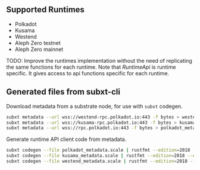 ## Supported Runtimes
  - Polkadot
  - Kusama
  - Westend
  - Aleph Zero testnet
  - Aleph Zero mainnet

TODO: Improve the runtimes implementation without the need of replicating the same functions for each runtime. Note that *RuntimeApi* is runtime specific. It gives access to api functions specific for each runtime.

## Generated files from subxt-cli

Download metadata from a substrate node, for use with `subxt` codegen.

```bash
subxt metadata --url wss://westend-rpc.polkadot.io:443 -f bytes > westend_metadata.scale
subxt metadata --url wss://kusama-rpc.polkadot.io:443 -f bytes > kusama_metadata.scale
subxt metadata --url wss://rpc.polkadot.io:443 -f bytes > polkadot_metadata.scale
```

Generate runtime API client code from metadata.

```bash
subxt codegen --file polkadot_metadata.scale | rustfmt --edition=2018 --emit=stdout > polkadot_runtime.rs
subxt codegen --file kusama_metadata.scale | rustfmt --edition=2018 --emit=stdout > kusama_runtime.rs
subxt codegen --file westend_metadata.scale | rustfmt --edition=2018 --emit=stdout > westend_runtime.rs
```
